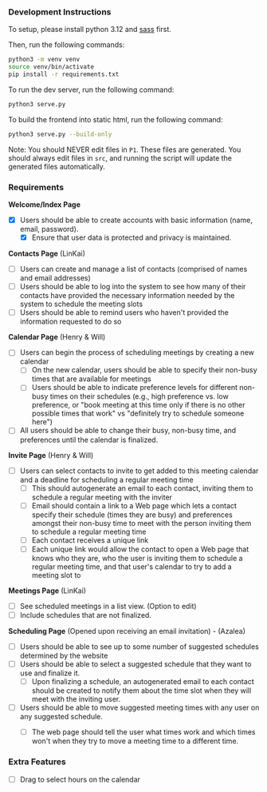 ### Development Instructions

To setup, please install python 3.12 and [sass](https://sass-lang.com/install/) first.

Then, run the following commands:

```bash
python3 -m venv venv
source venv/bin/activate
pip install -r requirements.txt
```

To run the dev server, run the following command:

```bash
python3 serve.py
```

To build the frontend into static html, run the following command:

```bash
python3 serve.py --build-only
```

Note: You should NEVER edit files in `P1`. These files are generated. You should always edit files in `src`, and running the script will update the generated files automatically.


### Requirements

**Welcome/Index Page**

- [x] Users should be able to create accounts with basic information (name, email, password).
  - [x] Ensure that user data is protected and privacy is maintained.

**Contacts Page** (LinKai)

- [ ] Users can create and manage a list of contacts (comprised of names and email addresses)
- [ ] Users should be able to log into the system to see how many of their contacts have provided the necessary information needed by the system to schedule the meeting slots
- [ ] Users should be able to remind users who haven't provided the information requested to do so

**Calendar Page** (Henry & Will)

- [ ] Users can begin the process of scheduling meetings by creating a new calendar
  - [ ] On the new calendar, users should be able to specify their non-busy times that are available for meetings
  - [ ] Users should be able to indicate preference levels for different non-busy times on their schedules (e.g., high preference vs. low preference, or "book meeting at this time only if there is no other possible times that work" vs "definitely try to schedule someone here")
- [ ] All users should be able to change their busy, non-busy time, and preferences until the calendar is finalized.

**Invite Page** (Henry & Will)

- [ ] Users can select contacts to invite to get added to this meeting calendar and a deadline for scheduling a regular meeting time
  - [ ] This should autogenerate an email to each contact, inviting them to schedule a regular meeting with the inviter 
  - [ ] Email should contain a link to a Web page which lets a contact specify their schedule (times they are busy) and preferences amongst their non-busy time to meet with the person inviting them to schedule a regular meeting time
  - [ ] Each contact receives a unique link
  - [ ] Each unique link would allow the contact to open a Web page that knows who they are, who the user is inviting them to schedule a regular meeting time, and that user's calendar to try to add a meeting slot to

**Meetings Page** (LinKai)

- [ ] See scheduled meetings in a list view. (Option to edit)
- [ ] Include schedules that are not finalized.

**Scheduling Page** (Opened upon receiving an email invitation) - (Azalea)

- [ ] Users should be able to see up to some number of suggested schedules determined by the website 
- [ ] Users should be able to select a suggested schedule that they want to use and finalize it.
  - [ ] Upon finalizing a schedule, an autogenerated email to each contact should be created to notify them about the time slot when they will meet with the inviting user.
- [ ] Users should be able to move suggested meeting times with any user on any suggested schedule.
  - [ ] The web page should tell the user what times work and which times won't when they try to move a meeting time to a different time.


### Extra Features

- [ ] Drag to select hours on the calendar

